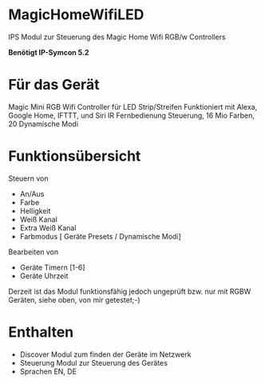 # MagicHomeWifiLED
 IPS Modul zur Steuerung des Magic Home Wifi RGB/w Controllers

<B>Benötigt IP-Symcon 5.2</B>


# Für das Gerät

Magic Mini RGB Wifi Controller für LED Strip/Streifen Funktioniert mit Alexa, Google Home, IFTTT, und Siri IR Fernbedienung Steuerung, 16 Mio Farben, 20 Dynamische Modi 


# Funktionsübersicht
Steuern von
- An/Aus
- Farbe
- Helligkeit
- Weiß Kanal
- Extra Weiß Kanal
- Farbmodus [ Geräte Presets / Dynamische Modi]

Bearbeiten von
- Geräte Timern [1-6]
- Geräte Uhrzeit

Derzeit ist das Modul funktionsfähig jedoch ungeprüft bzw. nur mit RGBW Geräten, siehe oben, von mir getestet;-)

# Enthalten
- Discover Modul zum finden der Geräte im Netzwerk
- Steuerung Modul zur Steuerung des Gerätes
- Sprachen EN, DE

